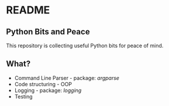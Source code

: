 # README

## Python Bits and Peace

This repository is collecting useful Python bits for peace of mind.

## What?

* Command Line Parser - package: *argparse*
* Code structuring - OOP
* Logging - package: *logging*
* Testing
